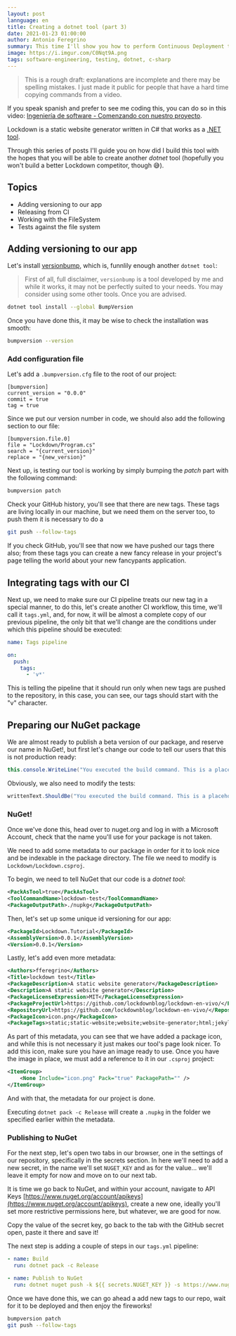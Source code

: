 ```yaml
---
layout: post
lannguage: en
title: Creating a dotnet tool (part 3)
date: 2021-01-23 01:00:00
author: Antonio Feregrino
summary: This time I'll show you how to perform Continuous Deployment to NuGet from GitHub Actions.
image: https://i.imgur.com/C0Nqt9A.png
tags: software-engineering, testing, dotnet, c-sharp
---
```


 > This is a rough draft: explanations are incomplete and there may be spelling mistakes. I just made it public for people that have a hard time copying commands from a video.

If you speak spanish and prefer to see me coding this, you can do so in this video: [Ingeniería de software  - Comenzando con nuestro proyecto](https://youtu.be/wXseAL7NCnk).

Lockdown is a static website generator written in C# that works as a [.NET tool](https://docs.microsoft.com/en-us/dotnet/core/tools/global-tools).

Through this series of posts I'll guide you on how did I build this tool with the hopes that you will be able to create another *dotnet* tool (hopefully you won't build a better Lockdown competitor, though 😅).

## Topics

 - Adding versioning to our app
 - Releasing from CI
 - Working with the FileSystem
 - Tests against the file system

## Adding versioning to our app  

Let's install [versionbump](https://github.com/lockdownblog/bumpversion), which is, funnlily enough another `dotnet tool`:

 >   First of all, full disclaimer, `versionbump` is a tool developed by me and while it works, it may not be perfectly suited to your needs. You may consider using some other tools. Once you are advised.

```bash
dotnet tool install --global BumpVersion
```

Once you have done this, it may be wise to check the installation was smooth:

```bash
bumpversion --version
```

### Add configuration file   

Let's add a `.bumpversion.cfg` file to the root of our project:  

```text
[bumpversion]
current_version = "0.0.0"
commit = true
tag = true
```

Since we put our version number in code, we should also add the following section to our file:

```text
[bumpversion.file.0]
file = "Lockdown/Program.cs"
search = "{current_version}"
replace = "{new_version}"
```

Next up, is testing our tool is working by simply bumping the *patch* part with the following command:

```bash
bumpversion patch
```

Check your GitHub history, you'll see that there are new tags. These tags are living locally in our machine, but we need them on the server too, to push them it is necessary to do a 

```bash
git push --follow-tags
```

If you check GitHub, you'll see that now we have pushed our tags there also; from these tags you can create a new fancy release in your project's page telling the world about your new fancypants application.

## Integrating tags with our CI  

Next up, we need to make sure our CI pipeline treats our new tag in a special manner, to do this, let's create another CI workflow, this time, we'll call it `tags.yml`, and, for now, it will be almost a complete copy of our previous pipeline, the only bit that we'll change are the conditions under which this pipeline should be executed:

```yaml
name: Tags pipeline

on:
  push:
    tags:
      - 'v*'
```

This is telling the pipeline that it should run only when new tags are pushed to the repository, in this case, you can see, our tags should start with the "v" character.

## Preparing our NuGet package  

We are almost ready to publish a beta version of our package, and reserve our name in NuGet!, but first let's change our code to tell our users that this is not production ready:

```csharp
this.console.WriteLine("You executed the build command. This is a placeholder package for my new tool, coming soon");
```

Obviously, we also need to modify the tests:

```csharp
writtenText.ShouldBe("You executed the build command. This is a placeholder package for my new tool, coming soon." + Environment.NewLine);
```

### NuGet!

Once we've done this, head over to nuget.org and log in with a Microsoft Account, check that the name you'll use for your package is not taken. 

We need to add some metadata to our package in order for it to look nice and be indexable in the package directory. The file we need to modify is `Lockdown/Lockdown.csproj`.

To begin, we need to tell NuGet that our code is a *dotnet tool*:

```xml
<PackAsTool>true</PackAsTool>
<ToolCommandName>lockdown-test</ToolCommandName>
<PackageOutputPath>./nupkg</PackageOutputPath>
```

Then, let's set up some unique id versioning for our app:

```xml
<PackageId>Lockdown.Tutorial</PackageId>
<AssemblyVersion>0.0.1</AssemblyVersion>
<Version>0.0.1</Version>
```

Lastly, let's add even more metadata:

```xml
<Authors>fferegrino</Authors>
<Title>lockdown test</Title>
<PackageDescription>A static website generator</PackageDescription>
<Description>A static website generator</Description>
<PackageLicenseExpression>MIT</PackageLicenseExpression>
<PackageProjectUrl>https://github.com/lockdownblog/lockdown-en-vivo/</PackageProjectUrl>
<RepositoryUrl>https://github.com/lockdownblog/lockdown-en-vivo/</RepositoryUrl>
<PackageIcon>icon.png</PackageIcon>
<PackageTags>static;static-website;website;website-generator;html;jekyll;hugo</PackageTags>
```

As part of this metadata, you can see that we have added a package icon, and while this is not necessary it just makes our tool's page look nicer. To add this icon, make sure you have an image ready to use. Once you have the image in place, we must add a reference to it in our `.csproj` project:

```xml
<ItemGroup>
    <None Include="icon.png" Pack="true" PackagePath="" />
</ItemGroup>
```

And with that, the metadata for our project is done.

Executing `dotnet pack -c Release` will create a `.nupkg` in the folder we specified earlier within the metadata.

### Publishing to NuGet

For the next step, let's open two tabs in our browser, one in the settings of our repository, specifically in the secrets section. In here we'll need to add a new secret, in the name we'll set `NUGET_KEY` and as for the value... we'll leave it empty for now and move on to our next tab.

It is time we go back to NuGet, and within your account, navigate to API Keys [https://www.nuget.org/account/apikeys](https://www.nuget.org/account/apikeys), create a new one, ideally you'll set more restrictive permissions here, but whatever, we are good for now.

Copy the value of the secret key, go back to the tab with the GitHub secret open, paste it there and save it!

The next step is adding a couple of steps in our `tags.yml` pipeline:

```yml
- name: Build
  run: dotnet pack -c Release

- name: Publish to NuGet
  run: dotnet nuget push -k ${{ secrets.NUGET_KEY }} -s https://www.nuget.org Lockdown/nupkg/
```

Once we have done this, we can go ahead a add new tags to our repo, wait for it to be deployed and then enjoy the fireworks!


```bash
bumpversion patch
git push --follow-tags
```

